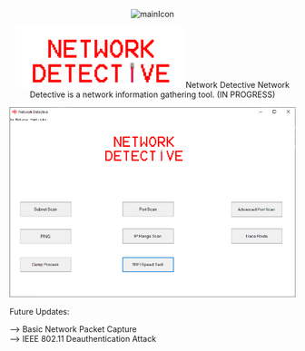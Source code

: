 

<p align="center">
  <img width="75" src="resources/Network-Detective-icon.ico" alt="mainIcon">
</p>

<p align="center">
  <img width="300" src="resources/mainMenu/mainMenuTitle.png" alt="mainTitle>
</p>
                                                                   
<h1 align="center">Network Detective</h1>
Network Detective is a network information gathering tool. (IN PROGRESS)

![MainWindow](READMEimg/Capture.PNG)


Future Updates:

--> Basic Network Packet Capture  
--> IEEE 802.11 Deauthentication Attack
